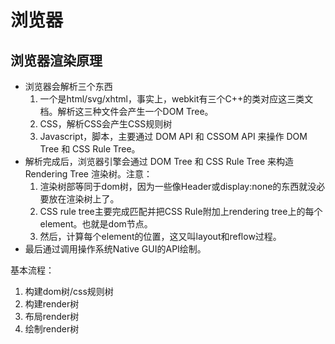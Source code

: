 # 浏览器

## 浏览器渲染原理

- 浏览器会解析三个东西
    1. 一个是html/svg/xhtml，事实上，webkit有三个C++的类对应这三类文档。解析这三种文件会产生一个DOM Tree。
    2. CSS，解析CSS会产生CSS规则树
    3. Javascript，脚本，主要通过 DOM API 和 CSSOM API 来操作 DOM Tree 和 CSS Rule Tree。
- 解析完成后，浏览器引擎会通过 DOM Tree 和 CSS Rule Tree 来构造 Rendering Tree 渲染树。注意：
    1. 渲染树部等同于dom树，因为一些像Header或display:none的东西就没必要放在渲染树上了。
    2. CSS rule tree主要完成匹配并把CSS Rule附加上rendering tree上的每个element。也就是dom节点。
    3. 然后，计算每个element的位置，这又叫layout和reflow过程。
- 最后通过调用操作系统Native GUI的API绘制。 

基本流程：
1. 构建dom树/css规则树
2. 构建render树
3. 布局render树 
4. 绘制render树